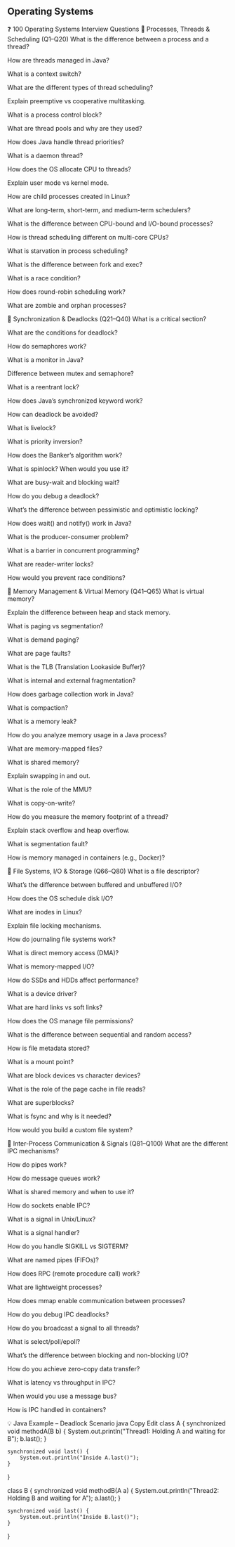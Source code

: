 ## Operating Systems

❓ 100 Operating Systems Interview Questions
🧠 Processes, Threads & Scheduling (Q1–Q20)
What is the difference between a process and a thread?

How are threads managed in Java?

What is a context switch?

What are the different types of thread scheduling?

Explain preemptive vs cooperative multitasking.

What is a process control block?

What are thread pools and why are they used?

How does Java handle thread priorities?

What is a daemon thread?

How does the OS allocate CPU to threads?

Explain user mode vs kernel mode.

How are child processes created in Linux?

What are long-term, short-term, and medium-term schedulers?

What is the difference between CPU-bound and I/O-bound processes?

How is thread scheduling different on multi-core CPUs?

What is starvation in process scheduling?

What is the difference between fork and exec?

What is a race condition?

How does round-robin scheduling work?

What are zombie and orphan processes?

🔐 Synchronization & Deadlocks (Q21–Q40)
What is a critical section?

What are the conditions for deadlock?

How do semaphores work?

What is a monitor in Java?

Difference between mutex and semaphore?

What is a reentrant lock?

How does Java’s synchronized keyword work?

How can deadlock be avoided?

What is livelock?

What is priority inversion?

How does the Banker’s algorithm work?

What is spinlock? When would you use it?

What are busy-wait and blocking wait?

How do you debug a deadlock?

What’s the difference between pessimistic and optimistic locking?

How does wait() and notify() work in Java?

What is the producer-consumer problem?

What is a barrier in concurrent programming?

What are reader-writer locks?

How would you prevent race conditions?

🧠 Memory Management & Virtual Memory (Q41–Q65)
What is virtual memory?

Explain the difference between heap and stack memory.

What is paging vs segmentation?

What is demand paging?

What are page faults?

What is the TLB (Translation Lookaside Buffer)?

What is internal and external fragmentation?

How does garbage collection work in Java?

What is compaction?

What is a memory leak?

How do you analyze memory usage in a Java process?

What are memory-mapped files?

What is shared memory?

Explain swapping in and out.

What is the role of the MMU?

What is copy-on-write?

How do you measure the memory footprint of a thread?

Explain stack overflow and heap overflow.

What is segmentation fault?

How is memory managed in containers (e.g., Docker)?

🧾 File Systems, I/O & Storage (Q66–Q80)
What is a file descriptor?

What’s the difference between buffered and unbuffered I/O?

How does the OS schedule disk I/O?

What are inodes in Linux?

Explain file locking mechanisms.

How do journaling file systems work?

What is direct memory access (DMA)?

What is memory-mapped I/O?

How do SSDs and HDDs affect performance?

What is a device driver?

What are hard links vs soft links?

How does the OS manage file permissions?

What is the difference between sequential and random access?

How is file metadata stored?

What is a mount point?

What are block devices vs character devices?

What is the role of the page cache in file reads?

What are superblocks?

What is fsync and why is it needed?

How would you build a custom file system?

📡 Inter-Process Communication & Signals (Q81–Q100)
What are the different IPC mechanisms?

How do pipes work?

How do message queues work?

What is shared memory and when to use it?

How do sockets enable IPC?

What is a signal in Unix/Linux?

What is a signal handler?

How do you handle SIGKILL vs SIGTERM?

What are named pipes (FIFOs)?

How does RPC (remote procedure call) work?

What are lightweight processes?

How does mmap enable communication between processes?

How do you debug IPC deadlocks?

How do you broadcast a signal to all threads?

What is select/poll/epoll?

What’s the difference between blocking and non-blocking I/O?

How do you achieve zero-copy data transfer?

What is latency vs throughput in IPC?

When would you use a message bus?

How is IPC handled in containers?

💡 Java Example – Deadlock Scenario
java
Copy
Edit
class A {
synchronized void methodA(B b) {
System.out.println("Thread1: Holding A and waiting for B");
b.last();
}

    synchronized void last() {
        System.out.println("Inside A.last()");
    }

}

class B {
synchronized void methodB(A a) {
System.out.println("Thread2: Holding B and waiting for A");
a.last();
}

    synchronized void last() {
        System.out.println("Inside B.last()");
    }

}
